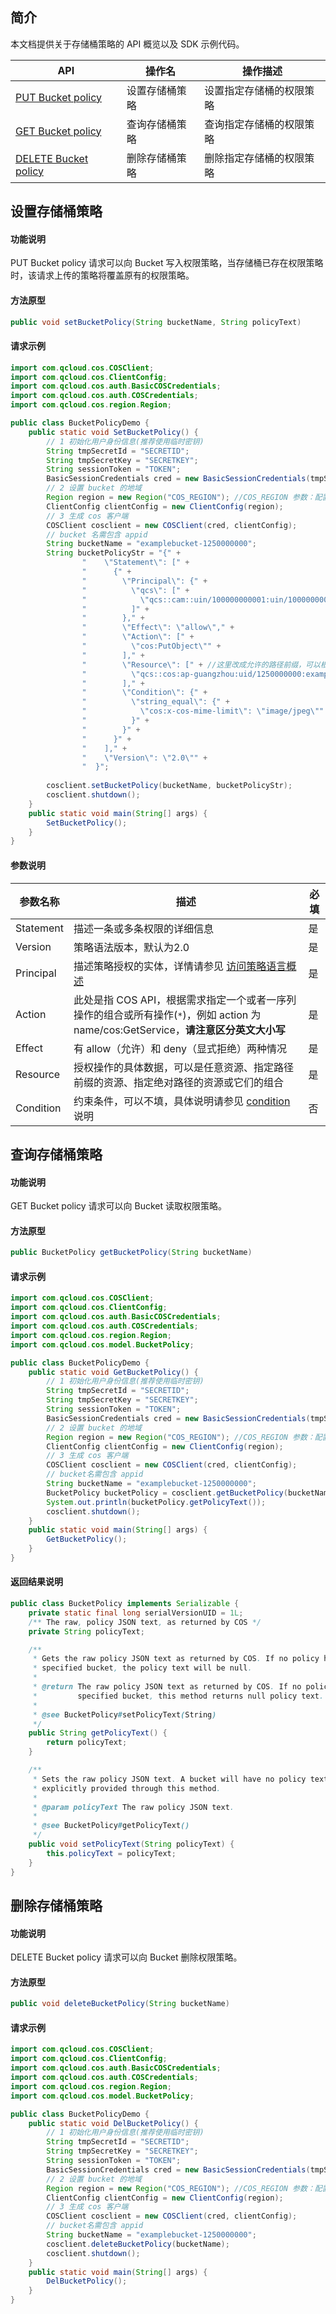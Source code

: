 ## 简介

本文档提供关于存储桶策略的 API 概览以及 SDK 示例代码。

| API                                                          | 操作名         | 操作描述                 |
| ------------------------------------------------------------ | -------------- | ------------------------ |
| [PUT Bucket policy](https://cloud.tencent.com/document/product/436/8282) | 设置存储桶策略 | 设置指定存储桶的权限策略 |
| [GET Bucket policy](https://cloud.tencent.com/document/product/436/8276) | 查询存储桶策略 | 查询指定存储桶的权限策略 |
| [DELETE Bucket policy](https://cloud.tencent.com/document/product/436/8285) | 删除存储桶策略 | 删除指定存储桶的权限策略 |

## 设置存储桶策略

#### 功能说明

PUT Bucket policy 请求可以向 Bucket 写入权限策略，当存储桶已存在权限策略时，该请求上传的策略将覆盖原有的权限策略。

#### 方法原型
```java
public void setBucketPolicy(String bucketName, String policyText)
```

#### 请求示例
```java
import com.qcloud.cos.COSClient;
import com.qcloud.cos.ClientConfig;
import com.qcloud.cos.auth.BasicCOSCredentials;
import com.qcloud.cos.auth.COSCredentials;
import com.qcloud.cos.region.Region;

public class BucketPolicyDemo {
    public static void SetBucketPolicy() {
        // 1 初始化用户身份信息(推荐使用临时密钥)
        String tmpSecretId = "SECRETID";
		String tmpSecretKey = "SECRETKEY";
		String sessionToken = "TOKEN";
		BasicSessionCredentials cred = new BasicSessionCredentials(tmpSecretId, tmpSecretKey, sessionToken);
        // 2 设置 bucket 的地域
		Region region = new Region("COS_REGION"); //COS_REGION 参数：配置成存储桶 bucket 的实际地域，比如 ap-beijing，更多 COS 地域的简称请参见 https://cloud.tencent.com/document/product/436/6224
		ClientConfig clientConfig = new ClientConfig(region);
        // 3 生成 cos 客户端
        COSClient cosclient = new COSClient(cred, clientConfig);
        // bucket 名需包含 appid
        String bucketName = "examplebucket-1250000000";
        String bucketPolicyStr = "{" +
                "    \"Statement\": [" +
                "      {" +
                "        \"Principal\": {" +
                "          \"qcs\": [" +
                "            \"qcs::cam::uin/100000000001:uin/100000000011\"" + //替换成您想授予权限的账户 uin
                "          ]" +
                "        }," +
                "        \"Effect\": \"allow\"," +
                "        \"Action\": [" +
                "          \"cos:PutObject\"" +
                "        ]," +
                "        \"Resource\": [" + //这里改成允许的路径前缀，可以根据自己网站的用户登录态判断允许上传的具体路径，例子： a.jpg 或者 a/* 或者 * (使用通配符*存在重大安全风险, 请谨慎评估使用)
                "          \"qcs::cos:ap-guangzhou:uid/1250000000:examplebucket-1250000000/exampleobject\"" +
                "        ]," +
                "        \"Condition\": {" +
                "          \"string_equal\": {" +
                "            \"cos:x-cos-mime-limit\": \"image/jpeg\"" +
                "          }" +
                "        }" +
                "      }" +
                "    ]," +
                "    \"Version\": \"2.0\"" +
                "  }";
      
        cosclient.setBucketPolicy(bucketName, bucketPolicyStr);
        cosclient.shutdown();
    }
    public static void main(String[] args) {
        SetBucketPolicy();
    }
}
```

#### 参数说明

| 参数名称| 描述  | 必填 |
| ----| ---- | ---- |
| Statement | 描述一条或多条权限的详细信息 | 是                  |
| Version | 策略语法版本，默认为2.0 | 是           |
| Principal | 描述策略授权的实体，详情请参见 [访问策略语言概述](https://cloud.tencent.com/document/product/436/18023) | 是 |
| Action | 此处是指 COS API，根据需求指定一个或者一序列操作的组合或所有操作(`*`)，例如 action 为 name/cos:GetService，**请注意区分英文大小写** | 是      |
| Effect | 有 allow（允许）和 deny（显式拒绝）两种情况 | 是 |
| Resource | 授权操作的具体数据，可以是任意资源、指定路径前缀的资源、指定绝对路径的资源或它们的组合 | 是 |
| Condition | 约束条件，可以不填，具体说明请参见 [condition](https://cloud.tencent.com/document/product/598/10603#6.-.E7.94.9F.E6.95.88.E6.9D.A1.E4.BB.B6.EF.BC.88condition.EF.BC.89) 说明 | 否 |

## 查询存储桶策略

#### 功能说明

GET Bucket policy 请求可以向 Bucket 读取权限策略。

#### 方法原型

```java
public BucketPolicy getBucketPolicy(String bucketName)
```

#### 请求示例
```java
import com.qcloud.cos.COSClient;
import com.qcloud.cos.ClientConfig;
import com.qcloud.cos.auth.BasicCOSCredentials;
import com.qcloud.cos.auth.COSCredentials;
import com.qcloud.cos.region.Region;
import com.qcloud.cos.model.BucketPolicy;

public class BucketPolicyDemo {
    public static void GetBucketPolicy() {
        // 1 初始化用户身份信息(推荐使用临时密钥)
        String tmpSecretId = "SECRETID";
		String tmpSecretKey = "SECRETKEY";
		String sessionToken = "TOKEN";
		BasicSessionCredentials cred = new BasicSessionCredentials(tmpSecretId, tmpSecretKey, sessionToken);
        // 2 设置 bucket 的地域
		Region region = new Region("COS_REGION"); //COS_REGION 参数：配置成存储桶 bucket 的实际地域，比如 ap-beijing，更多 COS 地域的简称请参阅 https://cloud.tencent.com/document/product/436/6224
		ClientConfig clientConfig = new ClientConfig(region);
        // 3 生成 cos 客户端
        COSClient cosclient = new COSClient(cred, clientConfig);
        // bucket名需包含 appid
        String bucketName = "examplebucket-1250000000";
        BucketPolicy bucketPolicy = cosclient.getBucketPolicy(bucketName);
        System.out.println(bucketPolicy.getPolicyText());
      	cosclient.shutdown();
    }
    public static void main(String[] args) {
        GetBucketPolicy();
    }
}
```

#### 返回结果说明

```java
public class BucketPolicy implements Serializable {
    private static final long serialVersionUID = 1L;
    /** The raw, policy JSON text, as returned by COS */
    private String policyText;

    /**
     * Gets the raw policy JSON text as returned by COS. If no policy has been applied to the
     * specified bucket, the policy text will be null.
     * 
     * @return The raw policy JSON text as returned by COS. If no policy has been applied to the
     *         specified bucket, this method returns null policy text.
     * 
     * @see BucketPolicy#setPolicyText(String)
     */
    public String getPolicyText() {
        return policyText;
    }

    /**
     * Sets the raw policy JSON text. A bucket will have no policy text unless the policy text is
     * explicitly provided through this method.
     *
     * @param policyText The raw policy JSON text.
     * 
     * @see BucketPolicy#getPolicyText()
     */
    public void setPolicyText(String policyText) {
        this.policyText = policyText;
    }
}
```

## 删除存储桶策略

#### 功能说明

DELETE Bucket policy 请求可以向 Bucket 删除权限策略。

#### 方法原型

```java
public void deleteBucketPolicy(String bucketName)
```

#### 请求示例

```java
import com.qcloud.cos.COSClient;
import com.qcloud.cos.ClientConfig;
import com.qcloud.cos.auth.BasicCOSCredentials;
import com.qcloud.cos.auth.COSCredentials;
import com.qcloud.cos.region.Region;
import com.qcloud.cos.model.BucketPolicy;

public class BucketPolicyDemo {
    public static void DelBucketPolicy() {
        // 1 初始化用户身份信息(推荐使用临时密钥)
        String tmpSecretId = "SECRETID";
		String tmpSecretKey = "SECRETKEY";
		String sessionToken = "TOKEN";
		BasicSessionCredentials cred = new BasicSessionCredentials(tmpSecretId, tmpSecretKey, sessionToken);
        // 2 设置 bucket 的地域
		Region region = new Region("COS_REGION"); //COS_REGION 参数：配置成存储桶 bucket 的实际地域，比如 ap-beijing，更多 COS 地域的简称请参阅https://cloud.tencent.com/document/product/436/6224
		ClientConfig clientConfig = new ClientConfig(region);
        // 3 生成 cos 客户端
        COSClient cosclient = new COSClient(cred, clientConfig);
        // bucket名需包含 appid
        String bucketName = "examplebucket-1250000000";
        cosclient.deleteBucketPolicy(bucketName);
      	cosclient.shutdown();
    }
    public static void main(String[] args) {
        DelBucketPolicy();
    }
}
```
